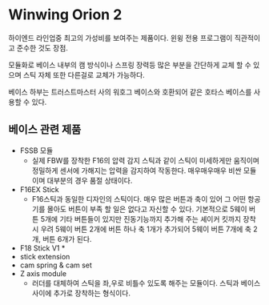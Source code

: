 # Winwing Orion 2

하이엔드 라인업중 최고의 가성비를 보여주는 제품이다. 윈윙 전용 프로그램이 직관적이고 준수한 것도 장점.



모듈화로 베이스 내부의 캠 방식이나 스프링 장력등 많은 부분을 간단하게 교체 할 수 있으며 스틱 자체 또한 다른걸로 교체가 가능하다.



베이스 하부는 트러스트마스터 사의 워호그 베이스와 호환되어 같은 호타스 베이스를 사용할 수 있다.

## 베이스 관련 제품

* FSSB 모듈
    * 실제 FBW를 장착한 F16의 압력 감지 스틱과 같이 스틱이 미세하게만 움직이며 정밀하게 센서에 가해지는 압력을 감지하여 작동한다. 매우매우매우 비싼 모듈이며 대부분의 경우 품절 상태이다.
* F16EX Stick
    * F16스틱과 동일한 디자인의 스틱이다. 매우 많은 버튼과 축이 있어 그 어떤 항공기를 몰아도 버튼이 부족 할 일은 없다고 자신할 수 있다. 기본적으로 5웨이 버튼 5개에 기타 버튼들이 있지만 진동기능까지 추가해 주는 셰이커 킷까지 장착 시 우려 5웨이 버튼 2개에 버튼 하나 축 1개가 추가되어 5웨이 버튼 7개에 축 2개, 버튼 6개가 된다.
* F18 Stick V1
    * 
* stick extension
* cam spring & cam set
* Z axis module
    * 러더를 대체하여 스틱을 좌,우로 비틀수 있도록 해주는 모듈이다. 스틱과 베이스 사이에 추가로 장착하는 형식이다.
 


  

